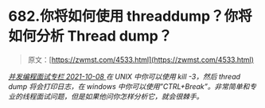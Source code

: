 <!--yml
category: 未分类
date: 0001-01-01 00:00:00
-->

# 682.你将如何使用 threaddump？你将如何分析 Thread dump？

> 原文：[https://zwmst.com/4533.html](https://zwmst.com/4533.html)

   [ *并发编程面试专栏* ](https://zwmst.com/%e5%b9%b6%e5%8f%91%e7%bc%96%e7%a8%8b%e9%9d%a2%e8%af%95%e4%b8%93%e6%a0%8f)*[ <time datetime="2021-10-08T23:59:59+08:00"> 2021-10-08 </time> ](https://zwmst.com/4533.html)  在 UNIX 中你可以使用 kill -3，然后 thread dump 将会打印日志，在 windows 中你可以使用”CTRL+Break”。非常简单和专业的线程面试问题，但是如果他问你怎样分析它，就会很棘手。*